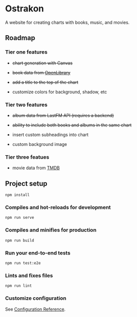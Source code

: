 # Ostrakon

A website for creating charts with books, music, and movies.

## Roadmap

### Tier one features

- ~~chart generation with Canvas~~

- ~~book data from [OpenLibrary](https://openlibrary.org/developers/api)~~

- ~~add a title to the top of the chart~~

- customize colors for background, shadow, etc

### Tier two features

- ~~album data from LastFM API (requires a backend)~~

- ~~ability to include both books and albums in the same chart~~

- insert custom subheadings into chart

- custom background image

### Tier three featues

- movie data from [TMDB](https://www.themoviedb.org/documentation/api)

## Project setup
```
npm install
```

### Compiles and hot-reloads for development
```
npm run serve
```

### Compiles and minifies for production
```
npm run build
```

### Run your end-to-end tests
```
npm run test:e2e
```

### Lints and fixes files
```
npm run lint
```

### Customize configuration
See [Configuration Reference](https://cli.vuejs.org/config/).
